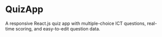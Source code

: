 # QuizApp
A responsive React.js quiz app with multiple-choice ICT questions, real-time scoring, and easy-to-edit question data.
